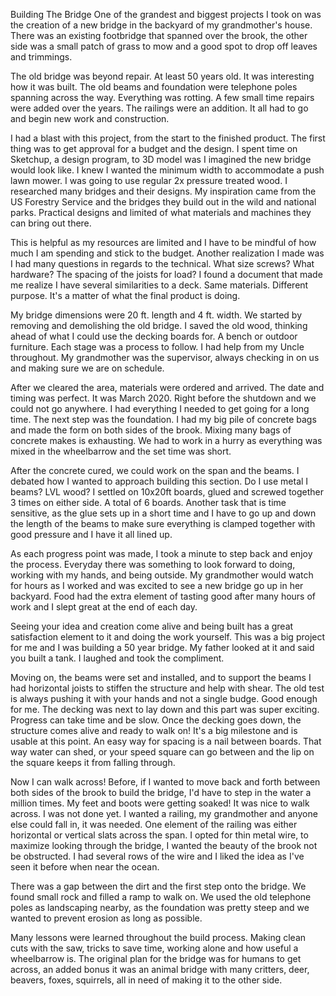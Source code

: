 Building The Bridge
One of the grandest and biggest projects I took on was the creation of a new bridge in the backyard of my grandmother's house.  There was an existing footbridge that spanned over the brook, the other side was a small patch of grass to mow and a good spot to drop off leaves and trimmings.

The old bridge was beyond repair.  At least 50 years old.  It was interesting how it was built.  The old beams and foundation were telephone poles spanning across the way.  Everything was rotting. A few small time repairs were added over the years.  The railings were an addition. It all had to go and begin new work and construction.

I had a blast with this project, from the start to the finished product.  The first thing was to get approval for a budget and the design.  I spent time on Sketchup, a design program, to 3D model was I imagined the new bridge would look like.  I knew I wanted the minimum width to accommodate a push lawn mower.  I was going to use regular 2x pressure treated wood. I researched many bridges and their designs. My inspiration came from the US Forestry Service and the bridges they build out in the wild and national parks.  Practical designs and limited of what materials and machines they can bring out there.

This is helpful as my resources are limited and I have to be mindful of how much I am spending and stick to the budget.  Another realization I made was I had many questions in regards to the technical.  What size screws? What hardware?  The spacing of the joists for load? I found a document that made me realize I have several similarities to a deck.  Same materials.  Different purpose. It's a matter of what the final product is doing.

My bridge dimensions were 20 ft. length and 4 ft. width.  We started by removing and demolishing the old bridge.  I saved the old wood, thinking ahead of what I could use the decking boards for. A bench or outdoor furniture.  Each stage was a process to follow.  I had help from my Uncle throughout.  My grandmother was the supervisor, always checking in on us and making sure we are on schedule.

After we cleared the area, materials were ordered and arrived.  The date and timing was perfect.  It was March 2020. Right before the shutdown and we could not go anywhere.  I had everything I needed to get going for a long time. The next step was the foundation.  I had my big pile of concrete bags and made the form on both sides of the brook.  Mixing many bags of concrete makes is exhausting.  We had to work in a hurry as everything was mixed in the wheelbarrow and the set time was short.

After the concrete cured, we could work on the span and the beams.  I debated how I wanted to approach building this section.  Do I use metal I beams? LVL wood? I settled on 10x20ft boards, glued and screwed together 3 times on either side. A total of 6 boards.  Another task that is time sensitive, as the glue sets up in a short time and I have to go up and down the length of the beams to make sure everything is clamped together with good pressure and I have it all lined up.

As each progress point was made, I took a minute to step back and enjoy the process.  Everyday there was something to look forward to doing, working with my hands, and being outside.  My grandmother would watch for hours as I worked and was excited to see a new bridge go up in her backyard.
Food had the extra element of tasting good after many hours of work and I slept great at the end of each day.

Seeing your idea and creation come alive and being built has a great satisfaction element to it and doing the work yourself. This was a big project for me and I was building a 50 year bridge.  My father looked at it and said you built a tank.  I laughed and took the compliment.

Moving on, the beams were set and installed, and to support the beams I had horizontal joists to stiffen the structure and help with shear.  The old test is always pushing it with your hands and not a single budge.  Good enough for me.  The decking was next to lay down and this part was super exciting.  Progress can take time and be slow.  Once the decking goes down, the structure comes alive and ready to walk on! It's a big milestone and is usable at this point. An easy way for spacing is a nail between boards.  That way water can shed, or your speed square can go between and the lip on the square keeps it from falling through.

Now I can walk across! Before, if I wanted to move back and forth between both sides of the brook to build the bridge, I'd	 have to step in the water a million times.  My feet and boots were getting soaked!  It was nice to walk across.  I was not done yet.  I wanted a railing, my grandmother and anyone else could fall in, it was needed.  One element of the railing was either horizontal or vertical slats across the span.  I opted for thin metal wire, to maximize looking through the bridge, I wanted the beauty of the brook not be obstructed.  I had several rows of the wire and I liked the idea as I've seen it before when near the ocean.

There was a gap between the dirt and the first step onto the bridge.  We found small rock and filled a ramp to walk on.  We used the old telephone poles as landscaping nearby, as the foundation was pretty steep and we wanted to prevent erosion as long as possible.

Many lessons were learned throughout the build process.  Making clean cuts with the saw, tricks to save time, working alone and how useful a wheelbarrow is. The original plan for the bridge was for humans to get across, an added bonus it was an animal bridge with many critters, deer, beavers, foxes, squirrels, all in need of making it to the other side.